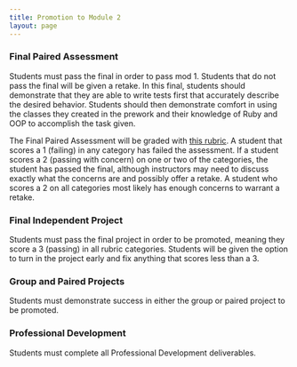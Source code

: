 ```yaml
---
title: Promotion to Module 2
layout: page
---
```


### Final Paired Assessment

Students must pass the final in order to pass mod 1. Students that do not pass the final will be given a retake. In this final, students should demonstrate that they are able to write tests first that accurately describe the desired behavior. Students should then demonstrate comfort in using the classes they created in the prework and their knowledge of Ruby and OOP to accomplish the task given.

The Final Paired Assessment will be graded with [this rubric](./paired_rubric). A student that scores a 1 (failing) in any category has failed the assessment. If a student scores a 2 (passing with concern) on one or two of the categories, the student has passed the final, although instructors may need to discuss exactly what the concerns are and possibly offer a retake. A student who scores a 2 on all categories most likely has enough concerns to warrant a retake.

### Final Independent Project

Students must pass the final project in order to be promoted, meaning they score a 3 (passing) in all rubric categories. Students will be given the option to turn in the project early and fix anything that scores less than a 3.

### Group and Paired Projects

Students must demonstrate success in either the group or paired project to be promoted.

### Professional Development

Students must complete all Professional Development deliverables.
